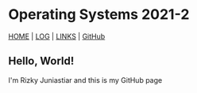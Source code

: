 # Operating Systems 2021-2 
[HOME](.) | [LOG](TXT/mylog.txt) | [LINKS](LINKS/) | [GitHub](https://github.com/rizkyyjun/os212)

## Hello, World!
I'm Rizky Juniastiar and this is my GitHub page
